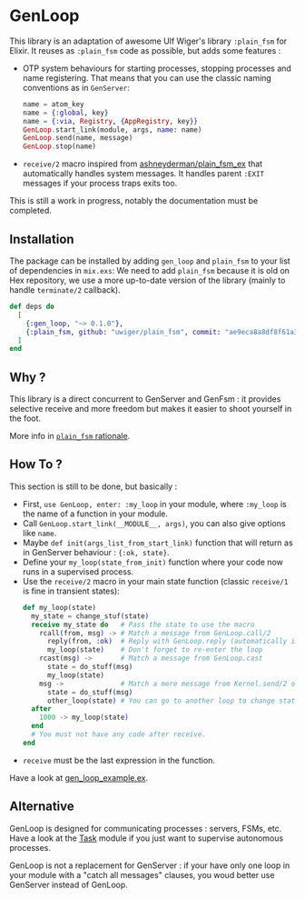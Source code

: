 # GenLoop

This library is an adaptation of awesome Ulf Wiger's library `:plain_fsm` for
Elixir. It reuses as `:plain_fsm` code as possible, but adds some features :

- OTP system behaviours for starting processes, stopping processes and name
  registering. That means that you can use the classic naming conventions as in
  `GenServer`:
  ```elixir
  name = atom_key
  name = {:global, key}
  name = {:via, Registry, {AppRegistry, key}}
  GenLoop.start_link(module, args, name: name)
  GenLoop.send(name, message)
  GenLoop.stop(name)
  ```
- `receive/2` macro inspired from
  [ashneyderman/plain_fsm_ex](https://github.com/ashneyderman/plain_fsm_ex) that
  automatically handles system messages. It handles parent `:EXIT` messages if
  your process traps exits too.

This is still a work in progress, notably the documentation must be completed.

## Installation

The package can be installed by adding `gen_loop` and `plain_fsm` to your list
of dependencies in `mix.exs`: We need to add `plain_fsm` because it is old on
Hex repository, we use a more up-to-date version of the library (mainly to
handle `terminate/2` callback).

```elixir
def deps do
  [
    {:gen_loop, "~> 0.1.0"},
    {:plain_fsm, github: "uwiger/plain_fsm", commit: "ae9eca8a8df8f61a32185b06882a55d60e62e904"},
  ]
end
```


## Why ?

This library is a direct concurrent to GenServer and GenFsm : it provides
selective receive and more freedom but makes it easier to shoot yourself in the
foot.

More info in [`plain_fsm` rationale](https://github.com/uwiger/plain_fsm/blob/master/doc/plain_fsm.md).

## How To ?

This section is still to be done, but basically :

- First, `use GenLoop, enter: :my_loop` in your module, where `:my_loop` is the
  name of a function in your module.
- Call `GenLoop.start_link(__MODULE__, args)`, you can also give options like
  `name`.
- Maybe `def init(args_list_from_start_link)` function that will return as in
  GenServer behaviour : `{:ok, state}`.
- Define your `my_loop(state_from_init)` function where your code now runs in a
  supervised process.
- Use the `receive/2` macro in your main state function (classic `receive/1` is
  fine in transient states):
  ```elixir
  def my_loop(state)
    my_state = change_stuf(state)
    receive my_state do   # Pass the state to use the macro
      rcall(from, msg) -> # Match a message from GenLoop.call/2
        reply(from, :ok)  # Reply with GenLoop.reply (automatically imported)
        my_loop(state)    # Don't forget to re-enter the loop
      rcast(msg) ->       # Match a message from GenLoop.cast
        state = do_stuff(msg)
        my_loop(state)
      msg ->              # Match a mere message from Kernel.send/2 or GenLoop.send/2
        state = do_stuff(msg)
        other_loop(state) # You can go to another loop to change state
    after
      1000 -> my_loop(state)
    end
    # You must not have any code after receive.
  end
  ```
- `receive` must be the last expression in the function.


Have a look at [gen_loop_example.ex](https://github.com/niahoo/gen_loop/blob/master/lib/gen_loop_example.ex).

## Alternative

GenLoop is designed for communicating processes : servers, FSMs, etc. Have a
look at the [Task](https://hexdocs.pm/elixir/Task.html) module if you just want
to supervise autonomous processes.

GenLoop is not a replacement for GenServer : if your have only one loop in your
module with a "catch all messages" clauses, you woud better use GenServer
instead of GenLoop.
